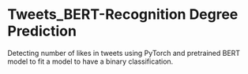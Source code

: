 # Tweets_BERT-Recognition Degree Prediction
Detecting number of likes in tweets using PyTorch and pretrained BERT model to fit a model to have a binary classification.
